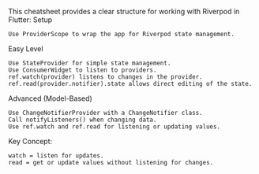 This cheatsheet provides a clear structure for working with Riverpod in Flutter:
Setup

    Use ProviderScope to wrap the app for Riverpod state management.

Easy Level

    Use StateProvider for simple state management.
    Use ConsumerWidget to listen to providers.
    ref.watch(provider) listens to changes in the provider.
    ref.read(provider.notifier).state allows direct editing of the state.

Advanced (Model-Based)

    Use ChangeNotifierProvider with a ChangeNotifier class.
    Call notifyListeners() when changing data.
    Use ref.watch and ref.read for listening or updating values.

Key Concept:

    watch = listen for updates.
    read = get or update values without listening for changes.